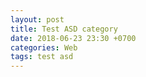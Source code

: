 ```yaml
---
layout: post
title: Test ASD category
date: 2018-06-23 23:30 +0700
categories: Web
tags: test asd
---
```

